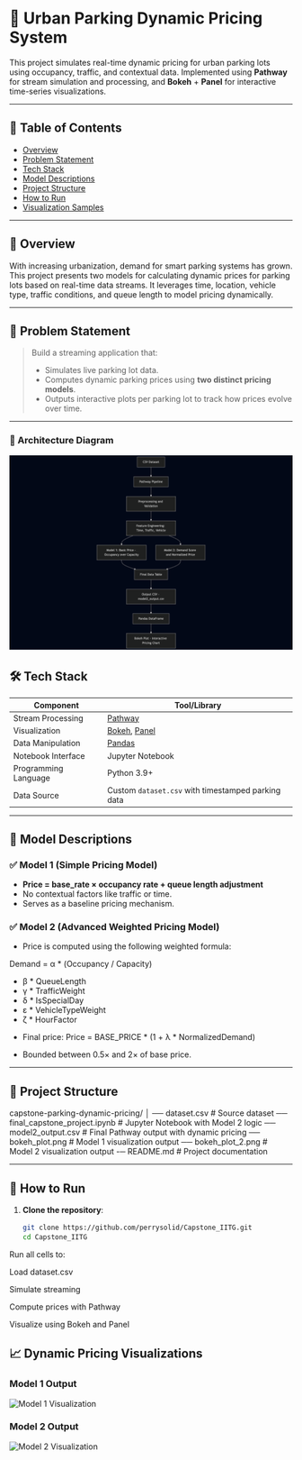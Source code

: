# 🚗 Urban Parking Dynamic Pricing System

This project simulates real-time dynamic pricing for urban parking lots using occupancy, traffic, and contextual data. Implemented using **Pathway** for stream simulation and processing, and **Bokeh** + **Panel** for interactive time-series visualizations.

---

## 📌 Table of Contents

- [Overview](#-overview)
- [Problem Statement](#-problem-statement)
- [Tech Stack](#-tech-stack)
- [Model Descriptions](#-model-descriptions)
- [Project Structure](#-project-structure)
- [How to Run](#-how-to-run)
- [Visualization Samples](#-visualization-samples)

---

## 🧠 Overview

With increasing urbanization, demand for smart parking systems has grown. This project presents two models for calculating dynamic prices for parking lots based on real-time data streams. It leverages time, location, vehicle type, traffic conditions, and queue length to model pricing dynamically.

---

## 🧩 Problem Statement

> Build a streaming application that:
>
> - Simulates live parking lot data.
> - Computes dynamic parking prices using **two distinct pricing models**.
> - Outputs interactive plots per parking lot to track how prices evolve over time.

---

### 🧭 Architecture Diagram

![Architecture](./architecture)


## 🛠 Tech Stack

| Component        | Tool/Library        |
|------------------|---------------------|
| Stream Processing | [Pathway](https://pathway.com) |
| Visualization    | [Bokeh](https://bokeh.org), [Panel](https://panel.holoviz.org) |
| Data Manipulation | [Pandas](https://pandas.pydata.org/) |
| Notebook Interface | Jupyter Notebook |
| Programming Language | Python 3.9+ |
| Data Source      | Custom `dataset.csv` with timestamped parking data |

---

## 🧪 Model Descriptions

### ✅ Model 1 (Simple Pricing Model)
- **Price = base_rate × occupancy rate + queue length adjustment**
- No contextual factors like traffic or time.
- Serves as a baseline pricing mechanism.

### ✅ Model 2 (Advanced Weighted Pricing Model)
- Price is computed using the following weighted formula:

Demand = α * (Occupancy / Capacity)
+ β * QueueLength
+ γ * TrafficWeight
+ δ * IsSpecialDay
+ ε * VehicleTypeWeight
+ ζ * HourFactor


- Final price: Price = BASE_PRICE * (1 + λ * NormalizedDemand)

- Bounded between 0.5× and 2× of base price.

---

## 📂 Project Structure

capstone-parking-dynamic-pricing/
│
── dataset.csv # Source dataset
── final_capstone_project.ipynb # Jupyter Notebook with Model 2 logic
── model2_output.csv # Final Pathway output with dynamic pricing
── bokeh_plot.png # Model 1 visualization output
── bokeh_plot_2.png # Model 2 visualization output
-─ README.md # Project documentation


---

## 🚀 How to Run

1. **Clone the repository**:
   ```bash
   git clone https://github.com/perrysolid/Capstone_IITG.git
   cd Capstone_IITG


Run all cells to:

Load dataset.csv

Simulate streaming

Compute prices with Pathway

Visualize using Bokeh and Panel

## 📈 Dynamic Pricing Visualizations

### Model 1 Output
![Model 1 Visualization](bokeh_plot.png)

### Model 2 Output
![Model 2 Visualization](bokeh_plot_2.png)




